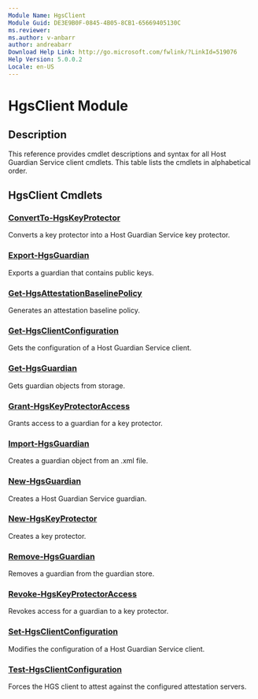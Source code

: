 ```yaml
---
Module Name: HgsClient
Module Guid: DE3E9B0F-0845-4B05-8CB1-65669405130C
ms.reviewer:
ms.author: v-anbarr
author: andreabarr
Download Help Link: http://go.microsoft.com/fwlink/?LinkId=519076
Help Version: 5.0.0.2
Locale: en-US
---
```


# HgsClient Module
## Description
This reference provides cmdlet descriptions and syntax for all Host Guardian Service client cmdlets. This table lists the cmdlets in alphabetical order.

## HgsClient Cmdlets
### [ConvertTo-HgsKeyProtector](ConvertTo-HgsKeyProtector.md)
Converts a key protector into a Host Guardian Service key protector.

### [Export-HgsGuardian](Export-HgsGuardian.md)
Exports a guardian that contains public keys.

### [Get-HgsAttestationBaselinePolicy](Get-HgsAttestationBaselinePolicy.md)
Generates an attestation baseline policy.

### [Get-HgsClientConfiguration](Get-HgsClientConfiguration.md)
Gets the configuration of a Host Guardian Service client.

### [Get-HgsGuardian](Get-HgsGuardian.md)
Gets guardian objects from storage.

### [Grant-HgsKeyProtectorAccess](Grant-HgsKeyProtectorAccess.md)
Grants access to a guardian for a key protector.

### [Import-HgsGuardian](Import-HgsGuardian.md)
Creates a guardian object from an .xml file.

### [New-HgsGuardian](New-HgsGuardian.md)
Creates a Host Guardian Service guardian.

### [New-HgsKeyProtector](New-HgsKeyProtector.md)
Creates a key protector.

### [Remove-HgsGuardian](Remove-HgsGuardian.md)
Removes a guardian from the guardian store.

### [Revoke-HgsKeyProtectorAccess](Revoke-HgsKeyProtectorAccess.md)
Revokes access for a guardian to a key protector.

### [Set-HgsClientConfiguration](Set-HgsClientConfiguration.md)
Modifies the configuration of a Host Guardian Service client.

### [Test-HgsClientConfiguration](Test-HgsClientConfiguration.md)
Forces the HGS client to attest against the configured attestation servers.


